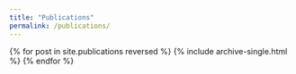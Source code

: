 ```yaml
---
title: "Publications"
permalink: /publications/
---
```


{% for post in site.publications reversed %}
  {% include archive-single.html %}
{% endfor %}
